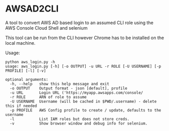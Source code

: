 # AWSAD2CLI
A tool to convert AWS AD based login to an assumed CLI role using the AWS Console Cloud Shell and selenium

This tool can be run from the CLI however Chrome has to be installed on the local machine.

Usage:
```
python aws_login.py -h
usage: aws_login.py [-h] [-o OUTPUT] -u URL -r ROLE [-U USERNAME] [-p PROFILE] [-l] [-v]

optional arguments:
  -h, --help   show this help message and exit
  -o OUTPUT    Output format - json [default], profile
  -u URL       Login URL ('https://myapp.awsapps.com/console/
  -r ROLE      ARN of role to assume
  -U USERNAME  Username (will be cached in $PWD/.username) - delete this if needed
  -p PROFILE   AWS Config profile to create / update, defaults to the username
  -l           List IAM roles but does not store creds.
  -v           Show browser window and debug info for selenium.
```
